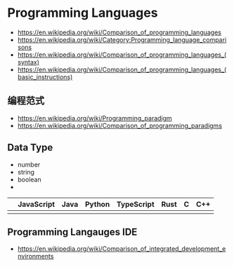 # Programming Languages

- https://en.wikipedia.org/wiki/Comparison_of_programming_languages
- https://en.wikipedia.org/wiki/Category:Programming_language_comparisons
- https://en.wikipedia.org/wiki/Comparison_of_programming_languages_(syntax)
- https://en.wikipedia.org/wiki/Comparison_of_programming_languages_(basic_instructions)

## 编程范式

- https://en.wikipedia.org/wiki/Programming_paradigm
- https://en.wikipedia.org/wiki/Comparison_of_programming_paradigms

## Data Type

- number
- string
- boolean
-

|     | JavaScript | Java | Python | TypeScript | Rust |  C  | C++ |
| :-: | :--------: | :--: | :----: | :--------: | :--: | :-: | :-: |
|     |            |

## Programming Langauges IDE

- https://en.wikipedia.org/wiki/Comparison_of_integrated_development_environments

##
